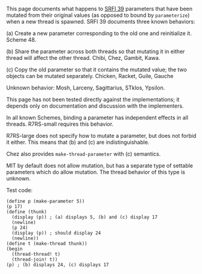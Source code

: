 This page documents what happens to [SRFI 39](http://srfi.schemers.org/srfi-39/srfi-39.html)
parameters that have been mutated from their original values (as opposed to bound by
`parameterize`) when a new thread is spawned.  SRFI 39 documents three known behaviors:

(a) Create a new parameter corresponding to the old one and reinitialize it.
Scheme 48.

(b) Share the parameter across both threads so that mutating it in either thread will
affect the other thread.
Chibi, Chez, Gambit, Kawa.

(c) Copy the old parameter so that it contains the mutated value;
the two objects can be mutated separately.
Chicken, Racket, Guile, Gauche

Unknown behavior: Mosh, Larceny, Sagittarius, STklos, Ypsilon.

This page has not been tested directly against the implementations;
it depends only on documentation and discussion with the implementers.

In all known Schemes, binding a parameter has independent effects in all threads.
R7RS-small requires this behavior.

R7RS-large does not specify how to mutate a parameter, but does not forbid it either.
This means that (b) and (c) are indistinguishable.

Chez also provides `make-thread-parameter` with (c) semantics.

MIT by default does not allow mutation, but has a separate type of settable parameters
which do allow mutation.  The thread behavior of this type is unknown.

Test code:
```
(define p (make-parameter 5))
(p 17)
(define (thunk)
  (display (p)) ; (a) displays 5, (b) and (c) display 17
  (newline)
  (p 24)
  (display (p)) ; should display 24
  (newline))
(define t (make-thread thunk))
(begin
  (thread-thread! t)
  (thread-join! t))
(p) ; (b) displays 24, (c) displays 17
```



